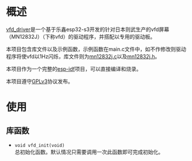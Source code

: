 # 概述
[vfd_driver](./main/..)是一个基于乐鑫esp32-s3开发的针对日本则武生产的vfd屏幕（MN12832J）（下称vfd）的驱动程序，并搭配以专用的驱动板。

本项目包含库文件以及示例函数，示例函数在main.c文件中，如不作修改则驱动程序将使vfd以1Hz闪烁，库文件则为[mn12832j.c](./main/mn12832j.c)以及[mn12832j.h](./main/mn12832j.h)。

本项目作为一个完整的[esp-idf](https://github.com/espressif/esp-idf)项目，可以直接编译和烧录。

本项目遵守[GPLv3](./LICENSE)协议发布。

# 使用

## 库函数
- ``void vfd_init(void)``  
  总初始化函数。默认情况只需要调用一次此函数即可完成初始化。  
